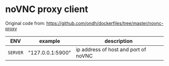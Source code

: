 # noVNC proxy client

Original code from: https://github.com/ondh/dockerfiles/tree/master/novnc-proxy

| ENV | example | description |
| --- | ------- | ----------- |
| `SERVER` | "127.0.0.1:5900" | ip address of host and port of noVNC